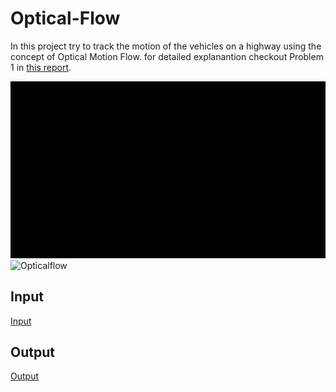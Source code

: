 # Optical-Flow
In this project try to track the motion of the vehicles on a highway using the concept of Optical Motion Flow. for detailed explanantion checkout Problem 1 in [this report](https://github.com/savnani5/Optical-Flow/blob/main/ENPM673-%20PROJ4.pdf).

![Opticalflow](of1.gif)             ![Opticalflow](of2.gif)

## Input
[Input](https://drive.google.com/drive/folders/1KUILfltglavsV7nRKcvMomgO3JiMD_Df?usp=sharing)

## Output
[Output](https://drive.google.com/drive/folders/1E0gIZXcGaQeKA_6DYz4oa3G7AxHGCsqc?usp=sharing)
